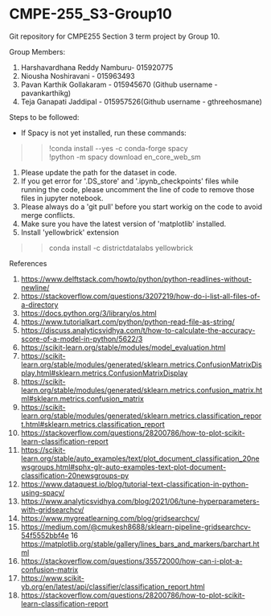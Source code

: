 # CMPE-255_S3-Group10
Git repository for CMPE255 Section 3 term project by Group 10. 

Group Members:

  1. Harshavardhana Reddy Namburu- 015920775 
  2. Niousha Noshiravani - 015963493 
  3. Pavan Karthik Gollakaram - 015945670 (Github username - pavankarthikg)
  4. Teja Ganapati Jaddipal - 015957526(Github username - gthreehosmane)


Steps to be followed:
- If Spacy is not yet installed, run these commands:<br/>
>>    !conda install --yes -c conda-forge spacy <br/>
    !python -m spacy download en_core_web_sm

  1. Please update the path for the dataset in code.
  2. If you get error for '.DS_store' and '.ipynb_checkpoints' files while running the code, please uncomment the line of code to remove those files in jupyter notebook.
  3. Please always do a 'git pull' before you start workig on the code to avoid merge conflicts.
  4. Make sure you have the latest version of 'matplotlib' installed.
  5. Install 'yellowbrick' extension
>> conda install -c districtdatalabs yellowbrick




References

1.  https://www.delftstack.com/howto/python/python-readlines-without-newline/
2.  https://stackoverflow.com/questions/3207219/how-do-i-list-all-files-of-a-directory
3.  https://docs.python.org/3/library/os.html
4.  https://www.tutorialkart.com/python/python-read-file-as-string/
5.  https://discuss.analyticsvidhya.com/t/how-to-calculate-the-accuracy-score-of-a-model-in-python/5622/3
6.  https://scikit-learn.org/stable/modules/model_evaluation.html
7.  https://scikit-learn.org/stable/modules/generated/sklearn.metrics.ConfusionMatrixDisplay.html#sklearn.metrics.ConfusionMatrixDisplay
8.  https://scikit-learn.org/stable/modules/generated/sklearn.metrics.confusion_matrix.html#sklearn.metrics.confusion_matrix
9.  https://scikit-learn.org/stable/modules/generated/sklearn.metrics.classification_report.html#sklearn.metrics.classification_report
10. https://stackoverflow.com/questions/28200786/how-to-plot-scikit-learn-classification-report
11. https://scikit-learn.org/stable/auto_examples/text/plot_document_classification_20newsgroups.html#sphx-glr-auto-examples-text-plot-document-classification-20newsgroups-py
12. https://www.dataquest.io/blog/tutorial-text-classification-in-python-using-spacy/
13. https://www.analyticsvidhya.com/blog/2021/06/tune-hyperparameters-with-gridsearchcv/
14. https://www.mygreatlearning.com/blog/gridsearchcv/
15. https://medium.com/@cmukesh8688/sklearn-pipeline-gridsearchcv-54f5552bbf4e
16 https://matplotlib.org/stable/gallery/lines_bars_and_markers/barchart.html
17. https://stackoverflow.com/questions/35572000/how-can-i-plot-a-confusion-matrix
18. https://www.scikit-yb.org/en/latest/api/classifier/classification_report.html
19. https://stackoverflow.com/questions/28200786/how-to-plot-scikit-learn-classification-report

